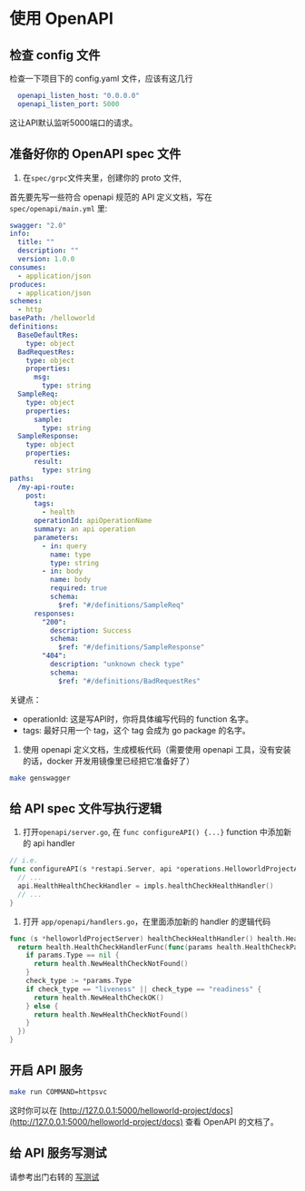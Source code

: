 # 使用 OpenAPI

## 检查 config 文件

检查一下项目下的 config.yaml 文件，应该有这几行

```yaml
  openapi_listen_host: "0.0.0.0"
  openapi_listen_port: 5000
```

这让API默认监听5000端口的请求。

## 准备好你的 OpenAPI spec 文件

1. 在`spec/grpc`文件夹里，创建你的 proto 文件,

首先要先写一些符合 openapi 规范的 API 定义文档，写在 `spec/openapi/main.yml` 里:

```yaml
swagger: "2.0"
info:
  title: ""
  description: ""
  version: 1.0.0
consumes:
  - application/json
produces:
  - application/json
schemes:
  - http
basePath: /helloworld
definitions:
  BaseDefaultRes:
    type: object
  BadRequestRes:
    type: object
    properties:
      msg:
        type: string
  SampleReq:
    type: object
    properties:
      sample:
        type: string
  SampleResponse:
    type: object
    properties:
      result:
        type: string
paths:
  /my-api-route:
    post:
      tags:
        - health
      operationId: apiOperationName
      summary: an api operation
      parameters:
        - in: query
          name: type
          type: string
        - in: body
          name: body
          required: true
          schema:
            $ref: "#/definitions/SampleReq"
      responses:
        "200":
          description: Success
          schema:
            $ref: "#/definitions/SampleResponse"
        "404":
          description: "unknown check type"
          schema:
            $ref: "#/definitions/BadRequestRes"
```

关键点：

- operationId: 这是写API时，你将具体编写代码的 function 名字。
- tags: 最好只用一个 tag，这个 tag 会成为 go package 的名字。

1. 使用 openapi 定义文档，生成模板代码（需要使用 openapi 工具，没有安装的话，docker 开发用镜像里已经把它准备好了）

```sh
make genswagger
```

## 给 API spec 文件写执行逻辑

1. 打开`openapi/server.go`, 在 `func configureAPI() {...}` function 中添加新的 api handler

```go
// i.e.
func configureAPI(s *restapi.Server, api *operations.HelloworldProjectAPI, impls *helloworldProjectServer, enableApm bool) {
  // ...
  api.HealthHealthCheckHandler = impls.healthCheckHealthHandler()
  // ...
}

```

1. 打开 `app/openapi/handlers.go`，在里面添加新的 handler 的逻辑代码

```go
func (s *helloworldProjectServer) healthCheckHealthHandler() health.HealthCheckHandler {
  return health.HealthCheckHandlerFunc(func(params health.HealthCheckParams) middleware.Responder {
    if params.Type == nil {
      return health.NewHealthCheckNotFound()
    }
    check_type := *params.Type
    if check_type == "liveness" || check_type == "readiness" {
      return health.NewHealthCheckOK()
    } else {
      return health.NewHealthCheckNotFound()
    }
  })
}
```

## 开启 API 服务

```sh
make run COMMAND=httpsvc
```

这时你可以在 [http://127.0.0.1:5000/helloworld-project/docs](http://127.0.0.1:5000/helloworld-project/docs) 查看 OpenAPI 的文档了。

## 给 API 服务写测试

请参考出门右转的 [写测试](writing_test_cn.md)
